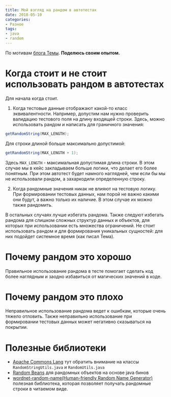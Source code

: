 ```yaml
---
title: Мой взгляд на рандом в автотестах 
date: 2018-05-10
categories:
- Разное
tags:
- java
- random
---
```

По мотивам [блога Темы](http://artkoshelev.github.io/posts/random-test-data). 
**Поделюсь своим опытом.**

# Когда стоит и не стоит использовать рандом в автотестах
Для начала когда стоит.
1. Когда тестовые данные отображают какой-то класс эквивалентности. 
Например, допустим нам нужно проверить валидацию тестового поля на длину входящей строки. Здесь, можно использовать рандом и написать для граничного значения:
```java
getRandomString(MAX_LENGTH);
```
Для строки длиной больше максимально допустимой:
```java
getRandomString(MAX_LENGTH + 1);
```
Здесь `MAX_LENGTH` - максимальная допустимая длина строки.
В этом случае мы в кейс закладываем больше логики, что делает его более понятным. При этом автотест будет намного наглядней, чем если бы мы не использовали рандом, а захаркодили определенную строку.

2. Когда рандомные значения никак не влияют на тестовую логику. 
При формировании тестовых данных, нам порой не важно какими они будут, а важно только их наличие.
В этом случае их можно также рандомить. 

В остальных случаях лучше избегать рандома. Также следуют избегать рандома для слишком сложных структур данных и объектов, для которых при использовании есть множества ограничений. Не стоит использовать рандом и для формирования уникальных сущностей: для них подойдет системное время (как писал Тема). 

# Почему рандом это хорошо
Правильное использование рандома в тесте помогает сделать код более наглядным и заодно избавиться от магических значений в коде.

# Почему рандом это плохо
Неправильное использование рандома ведет к ошибкам, которые очень тяжело отловить. Также неправильно использование при формировании тестовых данных может негативно сказываться на покрытии. 

# Полезные библиотеки
* [Apache Commons Lang](https://github.com/apache/commons-lang) тут обратить внимание на классы `RandomStringUtils.java` и `RandomUtils.java`
* [Random Beans](https://github.com/benas/random-beans) для рандомных объектов на основе java бинов
* [wordnet-random-name(Human-friendly Random Name Generator)](https://github.com/kohsuke/wordnet-random-name)  полезная библиотека, которая позволяет получать рандомные строки в читаемом виде.
